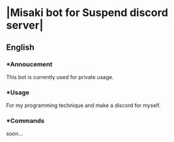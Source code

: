 # |Misaki bot for Suspend discord server|

## English

### *Annoucement
This bot is currently used for private usage.
### *Usage
For my programming technique and make a discord for myself.
### *Commands
soon...